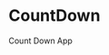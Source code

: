 # CountDown
 Count Down App
      
                      
                                                                                                     
                                                                                            
                                                                                               
                                                                                      
                                                                    
                                             
                            
                    
    
 
   

